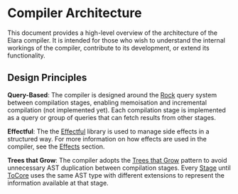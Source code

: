 # Compiler Architecture

This document provides a high-level overview of the architecture of the Elara compiler. It is intended for those who wish to understand the internal workings of the compiler, contribute to its development, or extend its functionality.

## Design Principles

**Query-Based**: The compiler is designed around the [Rock](https://github.com/ollef/rock) query system between compilation stages, enabling memoisation and incremental compilation (not implemented yet). Each compilation stage is implemented as a query or group of queries that can fetch results from other stages.

**Effectful**: The the [Effectful](https://hackage.haskell.org/package/effectful) library is used to manage side effects in a structured way. For more information on how effects are used in the compiler, see the [Effects](./architecture/effects.md) section.

**Trees that Grow**: The compiler adopts the [Trees that Grow](https://www.cs.tufts.edu/comp/150FP/archive/simon-peyton-jones/trees-that-grow.pdf) pattern to avoid unnecessary AST duplication between compilation stages. Every [Stage](./stages.md) until [ToCore](./stages/to-core.md) uses the same AST type with different extensions to represent the information available at that stage.
